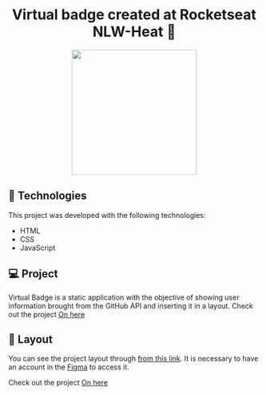 <h1 align="center">
  Virtual badge created at Rocketseat NLW-Heat 🚀
</h1>


<p align="center">
<img src= "https://user-images.githubusercontent.com/86134783/138464184-ee0280e2-d07c-4c18-b4bd-5fb1a6e49d69.jpeg" width="250px"
</p>
  
## 🚀 Technologies

This project was developed with the following technologies:

- HTML
- CSS
- JavaScript

## 💻 Project

Virtual Badge is a static application with the objective of showing user information brought from the GitHub API and inserting it in a layout.
  Check out the project
[On here](https://otaviocostadev.github.io/cracha-nlw/)

## 🔖 Layout

You can see the project layout through [from this link](<https://www.figma.com/file/9Z2vxc8VTRuZpYjFalCMAl/Badge-Do-While2021-(Copy)?node-id=0%3A1>). It is necessary to have an account in the [Figma](https://figma.com) to access it.
  
  Check out the project
[On here](https://otaviocostadev.github.io/cracha-nlw/)
